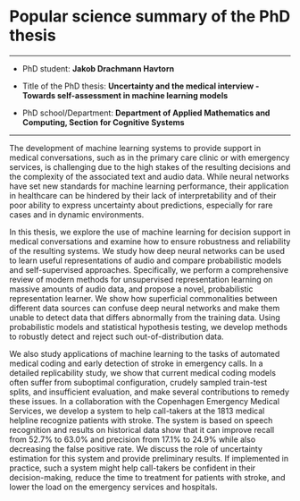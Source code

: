 # Popular science summary of the PhD thesis

---

* PhD student: **Jakob Drachmann Havtorn**

* Title of the PhD thesis: **Uncertainty and the medical interview - Towards self-assessment in machine learning models**

* PhD school/Department: **Department of Applied Mathematics and Computing, Section for Cognitive Systems**

---

The development of machine learning systems to provide support in medical conversations, such as in the primary care clinic or with emergency services, is challenging due to the high stakes of the resulting decisions and the complexity of the associated text and audio data. While neural networks have set new standards for machine learning performance, their application in healthcare can be hindered by their lack of interpretability and of their poor ability to express uncertainty about predictions, especially for rare cases and in dynamic environments.

In this thesis, we explore the use of machine learning for decision support in medical conversations and examine how to ensure robustness and reliability of the resulting systems. We study how deep neural networks can be used to learn useful representations of audio and compare probabilistic models and self-supervised approaches. Specifically, we perform a comprehensive review of modern methods for unsupervised representation learning on massive amounts of audio data, and propose a novel, probabilistic representation learner. We show how superficial commonalities between different data sources can confuse deep neural networks and make them unable to detect data that differs abnormally from the training data. Using probabilistic models and statistical hypothesis testing, we develop methods to robustly detect and reject such out-of-distribution data.

We also study applications of machine learning to the tasks of automated medical coding and early detection of stroke in emergency calls. In a detailed replicability study, we show that current medical coding models often suffer from suboptimal configuration, crudely sampled train-test splits, and insufficient evaluation, and make several contributions to remedy these issues. In a collaboration with the Copenhagen Emergency Medical Services, we develop a system to help call-takers at the 1813 medical helpline recognize patients with stroke. The system is based on speech recognition and results on historical data show that it can improve recall from 52.7% to 63.0% and precision from 17.1% to 24.9% while also decreasing the false positive rate. We discuss the role of uncertainty estimation for this system and provide preliminary results. If implemented in practice, such a system might help call-takers be confident in their decision-making, reduce the time to treatment for patients with stroke, and lower the load on the emergency services and hospitals. 
